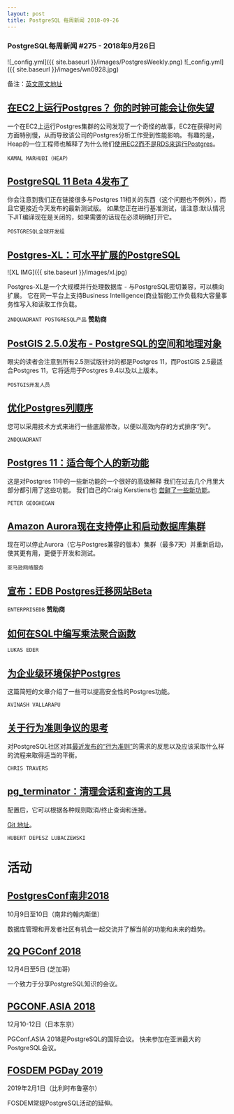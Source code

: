 ```yaml
---
layout: post
title: PostgreSQL 每周新闻 2018-09-26
---
```


### PostgreSQL每周新闻 #275 - 2018年9月26日
![_config.yml]({{ site.baseurl }}/images/PostgresWeekly.png)
![_config.yml]({{ site.baseurl }}/images/wn0928.jpg)

备注：[英文原文地址](https://postgresweekly.com/issues/275)

## [在EC2上运行Postgres？ 你的时钟可能会让你失望](https://postgresweekly.com/link/53268/web)
一个在EC2上运行Postgres集群的公司发现了一个奇怪的故事，EC2在获得时间方面特别慢，从而导致该公司的Postgres分析工作受到性能影响。 
有趣的是，Heap的一位工程师也解释了为什么他们[使用EC2而不是RDS来运行Postgres](https://postgresweekly.com/link/53269/web)。

`KAMAL MARHUBI（HEAP）`

## [PostgreSQL 11 Beta 4发布了](https://postgresweekly.com/link/53270/web)
你会注意到我们正在链接很多与Postgres 11相关的东西（这个问题也不例外），而且它更接近今天发布的最新测试版。
如果您正在进行基准测试，请注意:默认情况下JIT编译现在是关闭的，如果需要的话现在必须明确打开它。

`POSTGRESQL全球开发组`

## [Postgres-XL：可水平扩展的PostgreSQL](https://postgresweekly.com/link/53271/web)
![XL IMG]({{ site.baseurl }}/images/xl.jpg)

Postgres-XL是一个大规模并行处理数据库 - 与PostgreSQL密切兼容，可以横向扩展。 
它在同一平台上支持Business Intelligence(商业智能)工作负载和大容量事务性写入和读取工作负载。

`2NDQUADRANT POSTGRESQL产品` **赞助商**

## [PostGIS 2.5.0发布 - PostgreSQL的空间和地理对象](https://postgresweekly.com/link/53272/web)
眼尖的读者会注意到所有2.5测试版针对的都是Postgres 11，而PostGIS 2.5最适合Postgres 11，它将适用于Postgres 9.4以及以上版本。

`POSTGIS开发人员`

## [优化Postgres列顺序](https://postgresweekly.com/link/53273/web)
您可以采用技术方式来进行一些底层修改，以便以高效内存的方式排序“列”。

`2NDQUADRANT`

## [Postgres 11：适合每个人的新功能](https://postgresweekly.com/link/53274/web)
这是对Postgres 11中的一些新功能的一个很好的高级解释
我们在过去几个月里大部分都引用了这些功能。 我们自己的Craig Kerstiens也 [尝鲜了一些新功能](https://postgresweekly.com/link/53275/web)。

`PETER GEOGHEGAN`

## [Amazon Aurora现在支持停止和启动数据库集群](https://postgresweekly.com/link/53276/web)
现在可以停止Aurora（它与Postgres兼容的版本）集群（最多7天）并重新启动，使其更有用，更便于开发和测试。

`亚马逊网络服务`

## [宣布：EDB Postgres迁移网站Beta](https://postgresweekly.com/link/53288/web)

`ENTERPRISEDB` **赞助商**

## [如何在SQL中编写乘法聚合函数](https://postgresweekly.com/link/53278/web)

`LUKAS EDER`

## [为企业级环境保护Postgres](https://postgresweekly.com/link/53279/web)
 这篇简短的文章介绍了一些可以提高安全性的Postgres功能。

`AVINASH VALLARAPU`

## [关于行为准则争议的思考]()
对PostgreSQL社区对其[最近发布的“行为准则”](https://postgresweekly.com/link/53281/web)的需求的反思以及应该采取什么样的流程来取得适当的平衡。

`CHRIS TRAVERS`

## [pg_terminator：清理会话和查询的工具](https://postgresweekly.com/link/53282/web)
配置后，它可以根据各种规则取消/终止查询和连接。

[Git 地址](https://postgresweekly.com/link/53283/web)。

`HUBERT DEPESZ LUBACZEWSKI`

# 活动
## [PostgresConf南非2018](https://postgresweekly.com/link/52934/web)
10月9日至10日（南非约翰内斯堡）

数据库管理和开发者社区有机会一起交流并了解当前的功能和未来的趋势。

## [2Q PGConf 2018 ](https://postgresweekly.com/link/53285/web)
12月4日至5日 (芝加哥)

一个致力于分享PostgreSQL知识的会议。


## [PGCONF.ASIA 2018](https://postgresweekly.com/link/52935/web)
12月10-12日（日本东京）

PGConf.ASIA 2018是PostgreSQL的国际会议。 快来参加在亚洲最大的PostgreSQL会议。

## [FOSDEM PGDay 2019](https://postgresweekly.com/link/52936/web)
2019年2月1日（比利时布鲁塞尔）

FOSDEM常规PostgreSQL活动的延伸。




